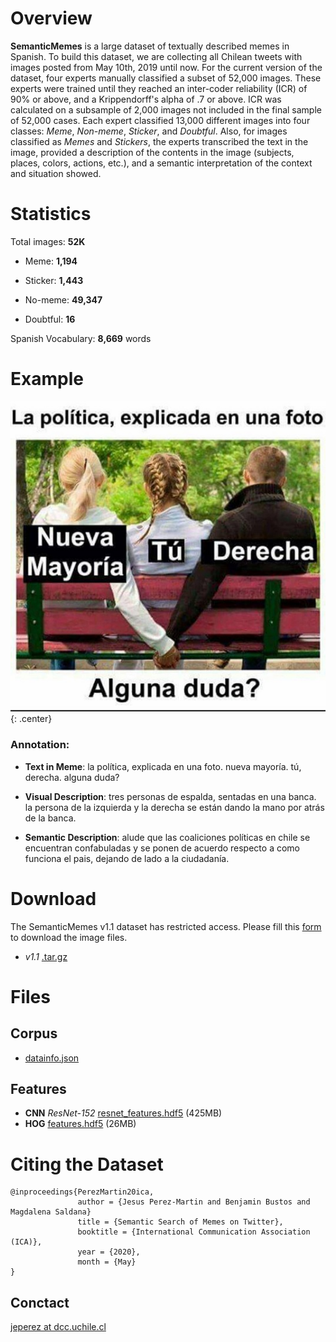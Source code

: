 # Overview 

**SemanticMemes** is a large dataset of textually described memes in Spanish. To build this dataset, we are collecting all Chilean tweets with images posted from May 10th, 2019 until now. For the current version of the dataset, four experts manually classified a subset of 52,000 images. These experts were trained until they reached an inter-coder reliability (ICR) of 90% or above, and a Krippendorff's alpha of .7 or above. ICR was calculated on a subsample of 2,000 images not included in the final sample of 52,000 cases. Each expert classified 13,000 different images into four classes: *Meme*, *Non-meme*, *Sticker*, and *Doubtful*. Also, for images classified as *Memes* and *Stickers*, the experts transcribed the text in the image, provided a description of the contents in the image (subjects, places, colors, actions, etc.), and a semantic interpretation of the context and situation showed.

# Statistics
Total images: **52K**

- Meme: **1,194**

- Sticker: **1,443**

- No-meme: **49,347**

- Doubtful: **16**

Spanish Vocabulary: **8,669** words

# Example

![image](img/img_0007329.jpg){: .center}

### Annotation:
- **Text in Meme**: la política, explicada en una foto. nueva mayoría. tú, derecha. alguna duda?

- **Visual Description**: tres personas de espalda, sentadas en una banca. la persona de la izquierda y la derecha se están dando la mano por atrás de la banca.

- **Semantic Description**: alude que las coaliciones políticas en chile se encuentran confabuladas y se ponen de acuerdo respecto a como funciona el pais, dejando de lado a la ciudadanía.

# Download

The SemanticMemes v1.1 dataset has restricted access. Please fill this [form](https://forms.gle/gLb8JgGn6eWEEBzk6) to download the image files.

- *v1.1* [.tar.gz](https://forms.gle/gLb8JgGn6eWEEBzk6)

# Files

## Corpus
- [datainfo.json](https://s06.imfd.cl/04/twitter/media/MemesDataSet/datainfo-v1.0.json)

## Features
- **CNN** *ResNet-152* [resnet_features.hdf5](https://s06.imfd.cl/04/twitter/media/MemesDataSet/resnet_features.hdf5) (425MB)
- **HOG** [features.hdf5](https://s06.imfd.cl/04/twitter/media/MemesDataSet/features.hdf5) (26MB)

# Citing the Dataset
```
@inproceedings{PerezMartin20ica,
               author = {Jesus Perez-Martin and Benjamin Bustos and Magdalena Saldana}
               title = {Semantic Search of Memes on Twitter},
               booktitle = {International Communication Association (ICA)},
               year = {2020},
               month = {May}
}
```

## Conctact 
[jeperez at dcc.uchile.cl](mailto:jeperez@dcc.uchile.cl)